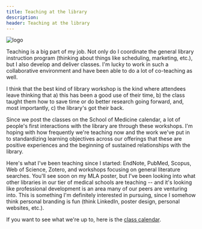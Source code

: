 ```yaml
---
title: Teaching at the library
description: 
header: Teaching at the library
---
```


![logo](https://caitlinmeyer.github.io/library-blog/docs/classes.gif)

Teaching is a big part of my job. Not only do I coordinate the general library instruction program (thinking about things like scheduling, marketing, etc.), but I also develop and deliver classes. I'm lucky to work in such a collaborative environment and have been able to do a lot of co-teaching as well. 

I think that the best kind of library workshop is the kind where attendees leave thinking that a) this has been a good use of their time, b) the class taught them how to save time or do better research going forward, and, most importantly, c) the library's got their back. 

Since we post the classes on the School of Medicine calendar, a lot of people's first interactions with the library are through these workshops. I'm hoping with how frequently we're teaching now and the work we've put in to standardizing learning objectives across our offerings that these are positive experiences and the beginning of sustained relationships with the library. 

Here's what I've been teaching since I started: EndNote, PubMed, Scopus, Web of Science, Zotero, and workshops focusing on general literature searches. You'll see soon on my MLA poster, but I've been looking into what other libraries in our tier of medical schools are teaching -- and it's looking like professional development is an area many of our peers are venturing into. This is something I'm definitely interested in pursuing, since I somehow think personal branding is fun (think LinkedIn, poster design, personal websites, etc.). 

If you want to see what we're up to, here is the [class calendar](https://library.medicine.yale.edu/classes).
